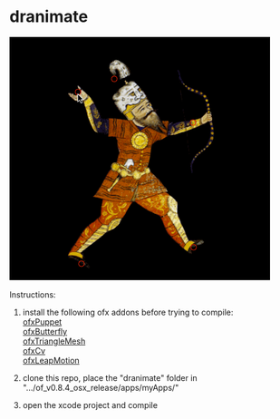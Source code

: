 # dranimate

![Puppet example](design/puppet-example.gif)

Instructions:

1.  install the following ofx addons before trying to compile:<br />
<a href="https://github.com/ofZach/ofxPuppet">ofxPuppet</a><br />
<a href="https://github.com/Bryce-Summers/ofxButterfly">ofxButterfly</a><br />
<a href="https://github.com/ofZach/ofxTriangleMesh">ofxTriangleMesh</a><br />
<a href="https://github.com/kylemcdonald/ofxCv">ofxCv</a><br />
<a href="https://github.com/ofTheo/ofxLeapMotion">ofxLeapMotion</a><br />

2.  clone this repo, place the "dranimate" folder in ".../of_v0.8.4_osx_release/apps/myApps/"
3.  open the xcode project and compile